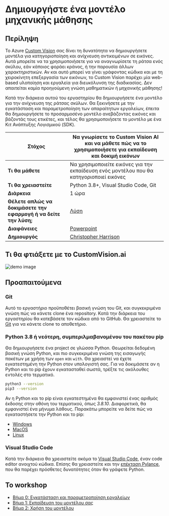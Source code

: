 # Δημιουργήστε ένα μοντέλο μηχανικής μάθησης

## Περίληψη

Το Azure [Custom Vision](https://docs.microsoft.com/azure/cognitive-services/custom-vision-service/?WT.mc_id=academic-49102-chrhar) σας δίνει τη δυνατότητα να δημιουργήσετε μοντέλα για κατηγοριοποίηση και ανίχνευση αντικειμένων σε εικόνες. Αυτά μπορείτε να τα χρησιμοποιήσετε για να αναγνωρίσετε τη ράτσα ενός σκύλου, εάν κάποιος φοράει κράνος, ή την παρουσία άλλων χαρακτηριστικών. Αν και αυτό μπορεί να γίνει γράφοντας κώδικα και με τη χειροκίνητη επεξεργασία των εικόνων, το Custom Vision παρέχει μία web-based υλοποίηση και εργαλεία για διευκόλυνση της διαδικασίας. Δεν απαιτείται καμία προηγούμενη γνώση μαθηματικών ή μηχανικής μάθησης!

Κατά την διάρκεια αυτού του εργαστηρίου θα δημιουργήσετε ένα μοντέλο για την ανίχνευση της ράτσας σκύλων. Θα ξεκινήσετε με την εγκατάσταση και παραμετροποίηση των απαραίτητων εργαλείων, έπειτα θα δημιουργήσετε το προσαρμοσένο μοντέλο ανεβάζοντας εικόνες και βάζοντάς τους ετικέτες, και τέλος θα χρησιμοποιήσετε το μοντέλο με ένα Κιτ Ανάπτυξης Λογισμικού (SDK).

| **Στόχος**              | Να γνωρίσετε το Custom Vision AI και να μάθετε πώς να το χρησιμοποιήσετε για εκπαίδευση και δοκιμή εικόνων    |
| ----------------------------- | --------------------------------------------------------------------- |
| **Τι θα μάθετε**       | Να χρησιμοποιείτε εικόνες για την εκπαίδευση ενός μοντέλου που θα κατηγοριοποιεί εικόνες                                        |
| **Τι θα χρειαστείτε**          | Python 3.8+, Visual Studio Code, Git |
| **Διάρκεια**                  | 1 ώρα                                                                |
| **Θέλετε απλώς να δοκιμάσετε την εφαρμογή ή να δείτε την λύση;** | [Λύση](https://github.com/microsoft/workshop-library/tree/main/custom-vision-workshop/solution)                         |
| **Διαφάνειες** | [Powerpoint](https://github.com/microsoft/workshop-library/blob/main/custom-vision-workshop/slides.pptx)
| **Δημιουργός** | [Christopher Harrison](https://aka.ms/geektrainer)

## Τι θα φτιάξετε με το CustomVision.ai

![demo image](https://github.com/microsoft/workshop-library/blob/main/custom-vision-workshop/images/demo.png)

## Προαπαιτούμενα

### Git

Αυτό το εργαστήριο προϋποθέτει βασική γνώση του Git, και συγκεκριμένα γνώση πώς να κάνετε clone ένα repository. Κατά την διάρκεια του εργαστηρίου θα κατεβάσετε τον κώδικα από το GitHub. Θα χρειαστείτε το [Git](https://git-scm.com/) για να κάνετε clone το αποθετήριο.

### Python 3.8 ή νεότερη, συμπεριλμαβανομένου του πακέτου pip

Θα δημιουργήσετε ένα project σε γλώσσα Python. Θεωρείται δεδομένη βασική γνώση Python, και πιο συγκεκριμένα γνώση της εισαγωγής πακέτων με χρήση των `open` και `with`. Θα χρειαστεί να έχετε εγκατεστημένη την Python στον υπολογιστή σας. Για να δοκιμάσετε αν η Python και το pip έχουν εγκατασταθεί σωστά, τρέξτε τις ακόλουθες εντολές στο τερματικό.

```bash
python3 --version
pip3 --version
```
Αν η Python και το pip είναι εγκατεστημένα θα εμφανιστεί ένας αριθμός έκδοσης στην οθόνη του τερματικού, όπως *3.8.10*. Διαφορετικά, θα εμφανιστεί ένα μήνυμα λάθους. Παρακάτω μπορείτε να δείτε πώς να εγκαταστήσετε την Python και το pip: 


- [Windows](https://docs.microsoft.com/windows/python/beginners?WT.mc_id=academic-49102-chrhar#install-python)
- [MacOS](https://www.python.org/downloads/macos/)
- [Linux](https://packaging.python.org/guides/installing-using-linux-tools/)

### Visual Studio Code

Κατά την διάρκεια θα χρειαστείτε ακόμα το [Visual Studio Code](https://code.visualstudio.com?WT.mc_id=academic-49102-chrhar), έναν code editor ανοιχτού κώδικα. Επίσης θα χρειαστείτε και την [επέκταση Pylance](https://marketplace.visualstudio.com/items?itemName=ms-python.vscode-pylance&WT.mc_id=academic-49102-chrhar), που θα παρέχει πρόσθετες δυνατότητες όταν θα γράφετε Python.

## Το workshop

- [Βήμα 0: Εγκατάσταση και παραμετροποίηση εργαλείων](setup.gr.md)
- [Βήμα 1: Εκπαίδευση του μοντέλου σας](train.gr.md)
- [Βήμα 2: Χρήση του μοντέλου](predict.gr.md)
